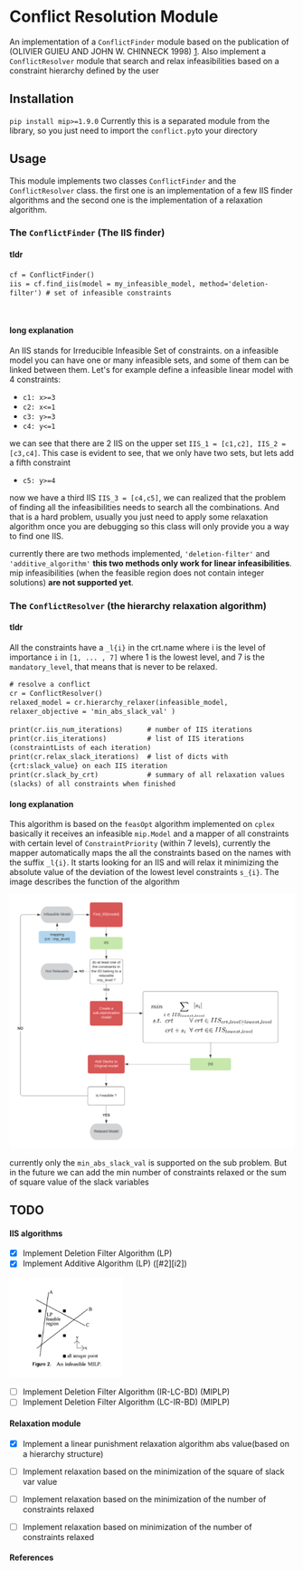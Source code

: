 # Conflict Resolution Module
An implementation of a `ConflictFinder` module based on the publication of (OLIVIER GUIEU AND JOHN W. CHINNECK 1998) [1]. Also implement a `ConflictResolver` module that search and relax infeasibilities based on a constraint hierarchy defined by the user 

## Installation 

`pip install mip>=1.9.0`
Currently this is a separated module from the library, so you just need to import the `conflict.py`to your directory

## Usage
This module implements two classes `ConflictFinder` and the `ConflictResolver` class. the first one is an implementation of a few IIS finder algorithms and the second one is the implementation of a relaxation algorithm. 

### The `ConflictFinder` (The IIS finder)

#### tldr 

```
cf = ConflictFinder()
iis = cf.find_iis(model = my_infeasible_model, method='deletion-filter') # set of infeasible constraints
```
&nbsp;
####  long explanation
An IIS stands for Irreducible Infeasible Set of constraints. on a infeasible model you can have one or many infeasible sets, and some of them can be linked between them. Let's for example define a infeasible linear model with 4 constraints:

* `c1: x>=3`
* `c2: x<=1`
* `c3: y>=3`
* `c4: y<=1`

we can see that there are 2 IIS on the upper set  `IIS_1 = [c1,c2], IIS_2 = [c3,c4]`. This case is evident to see, that we only have two sets, but lets add a fifth constraint

* `c5: y>=4`

now we have a third IIS  `IIS_3 = [c4,c5]`, we can realized that the problem of finding all the infeasibilities needs to search all the combinations. And that is a hard problem, usually you just need to apply some relaxation algorithm once you are debugging so this class will only provide you a way to find one IIS. 

currently there are two methods implemented, `'deletion-filter'` and `'additive_algorithm'` **this two methods only work for linear infeasibilities**. mip infeasibilities (when the feasible region does not contain integer solutions) **are not supported yet**.


### The `ConflictResolver` (the hierarchy relaxation algorithm)

#### tldr 
All the constraints have a `_l{i}` in the crt.name where i is the level of importance `i` in `[1, ... , 7]`  where 1 is the lowest level, and 7 is the `mandatory_level`, that means that is never to be relaxed. 

```
# resolve a conflict
cr = ConflictResolver()
relaxed_model = cr.hierarchy_relaxer(infeasible_model, relaxer_objective = 'min_abs_slack_val' )

print(cr.iis_num_iterations)      # number of IIS iterations 
print(cr.iis_iterations)          # list of IIS iterations (constraintLists of each iteration)
print(cr.relax_slack_iterations)  # list of dicts with {crt:slack_value} on each IIS iteration 
print(cr.slack_by_crt)            # summary of all relaxation values (slacks) of all constraints when finished
```
####  long explanation

This algorithm is based on the `feasOpt` algorithm implemented on `cplex` basically it receives an infeasible `mip.Model` and a mapper of all constraints with certain level of `ConstraintPriority` (within 7 levels), currently the mapper automatically maps the all the constraints based on the names with the suffix `_l{i}`. It starts looking for an IIS and will relax it  minimizing the absolute value of the deviation of the lowest level constraints `s_{i}`. The image describes the function of the algorithm  

<img src="img/hierarchy_relax_algorithm.png" alt="alt text" width="800"/>

currently only the `min_abs_slack_val` is supported on the sub problem. But in the future we can add the min number of constraints relaxed or the sum of square value of the slack variables 
&nbsp;
&nbsp;
&nbsp;
&nbsp;
&nbsp;

## TODO
#### IIS algorithms 
- [x] Implement Deletion Filter Algorithm (LP)
- [x] Implement Additive Algorithm (LP) ([#2][i2])

 <img src="img/MILP_infeasibility.png" alt="alt text" width="200"/>

- [ ] Implement Deletion Filter Algorithm (IR-LC-BD) (MIPLP)
- [ ] Implement Deletion Filter Algorithm (LC-IR-BD) (MIPLP)

#### Relaxation module 
- [x] Implement a linear punishment relaxation algorithm abs value(based on a hierarchy structure)
- [ ] Implement relaxation based on the minimization of the square of slack var value
- [ ] Implement relaxation based on the minimization of the number of constraints relaxed 
- [ ] Implement relaxation based on minimization of the number of constraints relaxed 


#### References 
[1]:http://www.sce.carleton.ca/faculty/chinneck/docs/GuieuChinneck.pdf 
[2]:https://github.com/pabloazurduy/python-mip-infeasibility/issues/2
